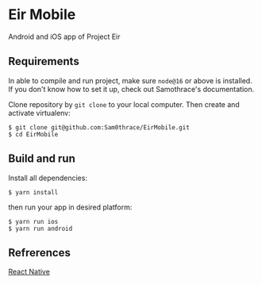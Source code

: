# Eir Mobile
Android and iOS app of Project Eir

## Requirements
In able to compile and run project, make sure `node@16` or above is installed.
If you don't know how to set it up, check out Samothrace's documentation.

Clone repository by `git clone` to your local computer. Then create and activate virtualenv:
```shell script
$ git clone git@github.com:Sam0thrace/EirMobile.git
$ cd EirMobile
```

## Build and run
Install all dependencies:
```shell script
$ yarn install
```
then run your app in desired platform:
```shell script
$ yarn run ios
$ yarn run android
```

## Refrerences
[React Native](https://reactnative.dev/docs/environment-setup)

